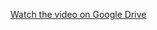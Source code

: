 [Watch the video on Google Drive](https://drive.google.com/drive/folders/1t7HDB0__3hbtFrGsi0mWfVt8j7W3ua6P?hl=id)
